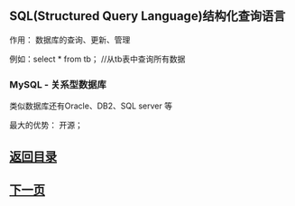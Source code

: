 ## SQL(Structured Query Language)结构化查询语言

作用： 数据库的查询、更新、管理

例如：select * from tb； //从tb表中查询所有数据


### MySQL - 关系型数据库

类似数据库还有Oracle、DB2、SQL server 等

最大的优势： 开源；

## [返回目录](https://wuchengcheng110120.github.io/MySQL/learnMySQL)
## [下一页](course01)
